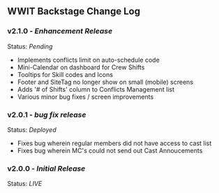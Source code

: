 WWIT Backstage Change Log
-------------------------

### v2.1.0 - _Enhancement Release_
 Status: _Pending_

 - Implements conflicts limit on auto-schedule code
 - Mini-Calendar on dashboard for Crew Shifts
 - Tooltips for Skill codes and Icons
 - Footer and SiteTag no longer show on small (mobile) screens
 - Adds '# of Shifts' column to Conflicts Management list
 - Various minor bug fixes / screen improvements

### v2.0.1 - _bug fix release_
Status: _Deployed_

 - Fixes bug wherein regular members did not have access to cast list
 - Fixes bug wherein MC's could not send out Cast Annoucements

### v2.0.0 - _Initial Release_
Status: _LIVE_